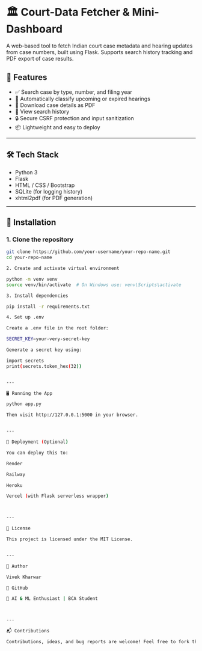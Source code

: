 # 🏛️ Court-Data Fetcher & Mini-Dashboard

A web-based tool to fetch Indian court case metadata and hearing updates from case numbers, built using Flask. Supports search history tracking and PDF export of case results.

## 🚀 Features

- ✅ Search case by type, number, and filing year
- 🧠 Automatically classify upcoming or expired hearings
- 🧾 Download case details as PDF
- 📜 View search history
- 🔒 Secure CSRF protection and input sanitization
- 📦 Lightweight and easy to deploy

---

## 🛠️ Tech Stack

- Python 3
- Flask
- HTML / CSS / Bootstrap
- SQLite (for logging history)
- xhtml2pdf (for PDF generation)

---

## 🔧 Installation

### 1. Clone the repository

```bash
git clone https://github.com/your-username/your-repo-name.git
cd your-repo-name

2. Create and activate virtual environment

python -m venv venv
source venv/bin/activate  # On Windows use: venv\Scripts\activate

3. Install dependencies

pip install -r requirements.txt

4. Set up .env

Create a .env file in the root folder:

SECRET_KEY=your-very-secret-key

Generate a secret key using:

import secrets
print(secrets.token_hex(32))


---

🖥️ Running the App

python app.py

Then visit http://127.0.0.1:5000 in your browser.


---

📝 Deployment (Optional)

You can deploy this to:

Render

Railway

Heroku

Vercel (with Flask serverless wrapper)



---

📄 License

This project is licensed under the MIT License.


---

👤 Author

Vivek Kharwar

🔗 GitHub

💼 AI & ML Enthusiast | BCA Student



---

📬 Contributions

Contributions, ideas, and bug reports are welcome! Feel free to fork the repo and open a PR.

